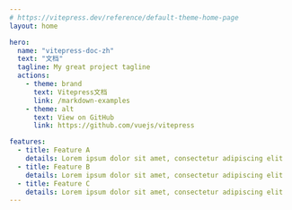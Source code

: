```yaml
---
# https://vitepress.dev/reference/default-theme-home-page
layout: home

hero:
  name: "vitepress-doc-zh"
  text: "文档"
  tagline: My great project tagline
  actions:
    - theme: brand
      text: Vitepress文档
      link: /markdown-examples
    - theme: alt
      text: View on GitHub
      link: https://github.com/vuejs/vitepress

features:
  - title: Feature A
    details: Lorem ipsum dolor sit amet, consectetur adipiscing elit
  - title: Feature B
    details: Lorem ipsum dolor sit amet, consectetur adipiscing elit
  - title: Feature C
    details: Lorem ipsum dolor sit amet, consectetur adipiscing elit
---
```



